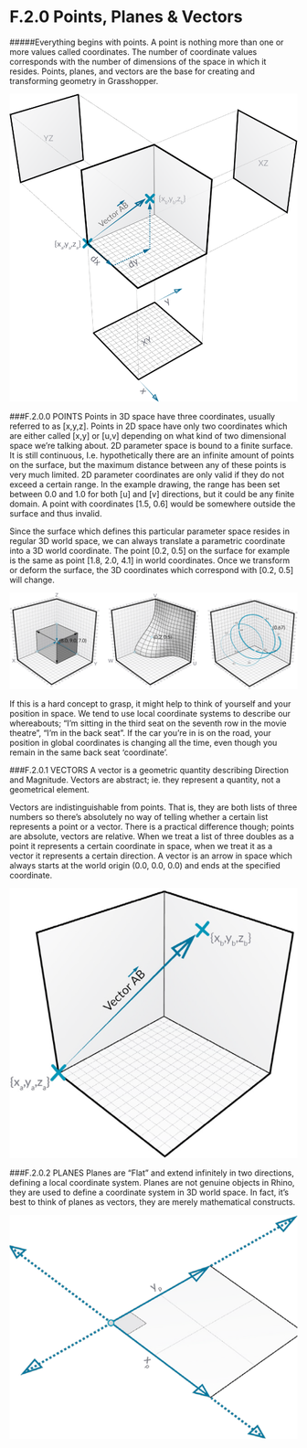 # F.2.0 Points, Planes & Vectors

#####Everything begins with points. A point is nothing more than one or more values called coordinates. The number of coordinate values corresponds with the number of dimensions of the space in which it resides. Points, planes, and vectors are the base for creating and transforming geometry in Grasshopper.

![Points, Vectors, and Planes](images/f2-0/f2-0_001-intro.png)

###F.2.0.0 POINTS
Points in 3D space have three coordinates, usually referred to as [x,y,z]. Points in 2D space have only two coordinates which are either called [x,y] or [u,v] depending on what kind of two dimensional space we’re talking about.
2D parameter space is bound to a finite surface. It is still continuous, I.e. hypothetically there are an infinite amount of points on the surface, but the maximum distance between any of these points is very much limited. 2D parameter coordinates are only valid if they do not exceed a certain range. In the example drawing, the range has been set between 0.0 and 1.0 for both [u] and [v] directions, but it could be any finite domain. A point with coordinates [1.5, 0.6] would be somewhere outside the surface and thus invalid.

Since the surface which defines this particular parameter space resides in regular 3D world space, we can always translate a parametric coordinate into a 3D world coordinate. The point [0.2, 0.5] on the surface for example is the same as point [1.8, 2.0, 4.1] in world coordinates. Once we transform or deform the surface, the 3D coordinates which correspond with [0.2, 0.5] will change.

![Points](images/f2-0/f2-0_002-points.png)

If this is a hard concept to grasp, it might help to think of yourself and your position in space. We tend to use local coordinate systems to describe our whereabouts; “I’m sitting in the third seat on the seventh row in the movie theatre”, “I’m in the back seat”. If the car you’re in is on the road, your position in global coordinates is changing all the time, even though you remain in the same back seat ‘coordinate’.

###F.2.0.1 VECTORS
A vector is a geometric quantity describing Direction and Magnitude.
Vectors are abstract; ie. they represent a quantity, not a geometrical element.

Vectors are indistinguishable from points. That is, they are both lists of three numbers so there’s absolutely no way of telling whether a certain list represents a point or a vector. There is a practical difference though; points are absolute, vectors are relative. When we treat a list of three doubles as a point it represents a certain coordinate in space, when we treat it as a vector it represents a certain direction. A vector is an arrow in space which always starts at the world origin (0.0, 0.0, 0.0) and ends at the specified coordinate.

![Vectors](images/f2-0/f2-0_003-vectors.png)

###F.2.0.2 PLANES
Planes are “Flat” and extend infinitely in two directions, defining a local coordinate system. Planes are not genuine objects in Rhino, they are used to define a coordinate system in 3D world space. In fact, it’s best to think of planes as vectors, they are merely mathematical constructs.

![Planes](images/f2-0/f2-0_004-planes.png)
